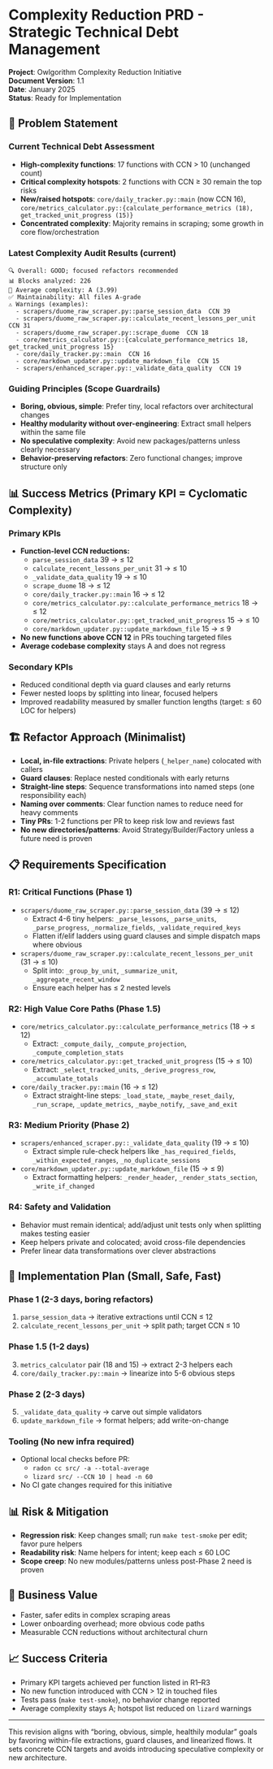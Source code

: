 # Complexity Reduction PRD - Strategic Technical Debt Management

**Project**: Owlgorithm Complexity Reduction Initiative  
**Document Version**: 1.1  
**Date**: January 2025  
**Status**: Ready for Implementation

## 🎯 Problem Statement

### Current Technical Debt Assessment
- **High-complexity functions**: 17 functions with CCN > 10 (unchanged count)
- **Critical complexity hotspots**: 2 functions with CCN ≥ 30 remain the top risks
- **New/raised hotspots**: `core/daily_tracker.py::main` (now CCN 16), `core/metrics_calculator.py::{calculate_performance_metrics (18), get_tracked_unit_progress (15)}`
- **Concentrated complexity**: Majority remains in scraping; some growth in core flow/orchestration

### Latest Complexity Audit Results (current)
```
🔍 Overall: GOOD; focused refactors recommended
📊 Blocks analyzed: 226
🧮 Average complexity: A (3.99)
✅ Maintainability: All files A-grade
⚠️ Warnings (examples):
  - scrapers/duome_raw_scraper.py::parse_session_data  CCN 39
  - scrapers/duome_raw_scraper.py::calculate_recent_lessons_per_unit  CCN 31
  - scrapers/duome_raw_scraper.py::scrape_duome  CCN 18
  - core/metrics_calculator.py::{calculate_performance_metrics 18, get_tracked_unit_progress 15}
  - core/daily_tracker.py::main  CCN 16
  - core/markdown_updater.py::update_markdown_file  CCN 15
  - scrapers/enhanced_scraper.py::_validate_data_quality  CCN 19
```

### Guiding Principles (Scope Guardrails)
- **Boring, obvious, simple**: Prefer tiny, local refactors over architectural changes
- **Healthy modularity without over-engineering**: Extract small helpers within the same file
- **No speculative complexity**: Avoid new packages/patterns unless clearly necessary
- **Behavior-preserving refactors**: Zero functional changes; improve structure only

## 📊 Success Metrics (Primary KPI = Cyclomatic Complexity)

### Primary KPIs
- **Function-level CCN reductions:**
  - `parse_session_data` 39 → ≤ 12
  - `calculate_recent_lessons_per_unit` 31 → ≤ 10
  - `_validate_data_quality` 19 → ≤ 10
  - `scrape_duome` 18 → ≤ 12
  - `core/daily_tracker.py::main` 16 → ≤ 12
  - `core/metrics_calculator.py::calculate_performance_metrics` 18 → ≤ 12
  - `core/metrics_calculator.py::get_tracked_unit_progress` 15 → ≤ 10
  - `core/markdown_updater.py::update_markdown_file` 15 → ≤ 9
- **No new functions above CCN 12** in PRs touching targeted files
- **Average codebase complexity** stays A and does not regress

### Secondary KPIs
- Reduced conditional depth via guard clauses and early returns
- Fewer nested loops by splitting into linear, focused helpers
- Improved readability measured by smaller function lengths (target: ≤ 60 LOC for helpers)

## 🏗️ Refactor Approach (Minimalist)

- **Local, in-file extractions**: Private helpers (`_helper_name`) colocated with callers
- **Guard clauses**: Replace nested conditionals with early returns
- **Straight-line steps**: Sequence transformations into named steps (one responsibility each)
- **Naming over comments**: Clear function names to reduce need for heavy comments
- **Tiny PRs**: 1-2 functions per PR to keep risk low and reviews fast
- **No new directories/patterns**: Avoid Strategy/Builder/Factory unless a future need is proven

## 📋 Requirements Specification

### R1: Critical Functions (Phase 1)
- `scrapers/duome_raw_scraper.py::parse_session_data` (39 → ≤ 12)
  - Extract 4-6 tiny helpers: `_parse_lessons`, `_parse_units`, `_parse_progress`, `_normalize_fields`, `_validate_required_keys`
  - Flatten if/elif ladders using guard clauses and simple dispatch maps where obvious
- `scrapers/duome_raw_scraper.py::calculate_recent_lessons_per_unit` (31 → ≤ 10)
  - Split into: `_group_by_unit`, `_summarize_unit`, `_aggregate_recent_window`
  - Ensure each helper has ≤ 2 nested levels

### R2: High Value Core Paths (Phase 1.5)
- `core/metrics_calculator.py::calculate_performance_metrics` (18 → ≤ 12)
  - Extract: `_compute_daily`, `_compute_projection`, `_compute_completion_stats`
- `core/metrics_calculator.py::get_tracked_unit_progress` (15 → ≤ 10)
  - Extract: `_select_tracked_units`, `_derive_progress_row`, `_accumulate_totals`
- `core/daily_tracker.py::main` (16 → ≤ 12)
  - Extract straight-line steps: `_load_state`, `_maybe_reset_daily`, `_run_scrape`, `_update_metrics`, `_maybe_notify`, `_save_and_exit`

### R3: Medium Priority (Phase 2)
- `scrapers/enhanced_scraper.py::_validate_data_quality` (19 → ≤ 10)
  - Extract simple rule-check helpers like `_has_required_fields`, `_within_expected_ranges`, `_no_duplicate_sessions`
- `core/markdown_updater.py::update_markdown_file` (15 → ≤ 9)
  - Extract formatting helpers: `_render_header`, `_render_stats_section`, `_write_if_changed`

### R4: Safety and Validation
- Behavior must remain identical; add/adjust unit tests only when splitting makes testing easier
- Keep helpers private and colocated; avoid cross-file dependencies
- Prefer linear data transformations over clever abstractions

## 🔧 Implementation Plan (Small, Safe, Fast)

### Phase 1 (2-3 days, boring refactors)
1. `parse_session_data` → iterative extractions until CCN ≤ 12
2. `calculate_recent_lessons_per_unit` → split path; target CCN ≤ 10

### Phase 1.5 (1-2 days)
3. `metrics_calculator` pair (18 and 15) → extract 2-3 helpers each
4. `core/daily_tracker.py::main` → linearize into 5-6 obvious steps

### Phase 2 (2-3 days)
5. `_validate_data_quality` → carve out simple validators
6. `update_markdown_file` → format helpers; add write-on-change

### Tooling (No new infra required)
- Optional local checks before PR:
  - `radon cc src/ -a --total-average`
  - `lizard src/ --CCN 10 | head -n 60`
- No CI gate changes required for this initiative

## 📊 Risk & Mitigation
- **Regression risk**: Keep changes small; run `make test-smoke` per edit; favor pure helpers
- **Readability risk**: Name helpers for intent; keep each ≤ 60 LOC
- **Scope creep**: No new modules/patterns unless post-Phase 2 need is proven

## 🚀 Business Value
- Faster, safer edits in complex scraping areas
- Lower onboarding overhead; more obvious code paths
- Measurable CCN reductions without architectural churn

## 📈 Success Criteria
- Primary KPI targets achieved per function listed in R1–R3
- No new function introduced with CCN > 12 in touched files
- Tests pass (`make test-smoke`), no behavior change reported
- Average complexity stays A; hotspot list reduced on `lizard` warnings

---

This revision aligns with “boring, obvious, simple, healthily modular” goals by favoring within-file extractions, guard clauses, and linearized flows. It sets concrete CCN targets and avoids introducing speculative complexity or new architecture. 